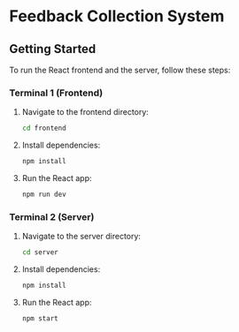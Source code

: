 # Feedback Collection System


## Getting Started
To run the React frontend and the server, follow these steps:

### Terminal 1 (Frontend)
1. Navigate to the frontend directory:
   ```bash
   cd frontend

2. Install dependencies:
   ```bash
   npm install
3. Run the React app:
   ```bash
   npm run dev

### Terminal 2 (Server)
1. Navigate to the server directory:
   ```bash
   cd server

2. Install dependencies:
   ```bash
   npm install
3. Run the React app:
   ```bash
   npm start

